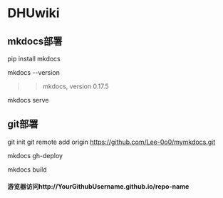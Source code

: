 # DHUwiki

## mkdocs部署

pip install mkdocs

mkdocs --version
>> mkdocs, version 0.17.5

mkdocs serve


## git部署

git init
git remote add origin https://github.com/Lee-0o0/mymkdocs.git

mkdocs gh-deploy

mkdocs build

#### 游览器访问http://YourGithubUsername.github.io/repo-name


